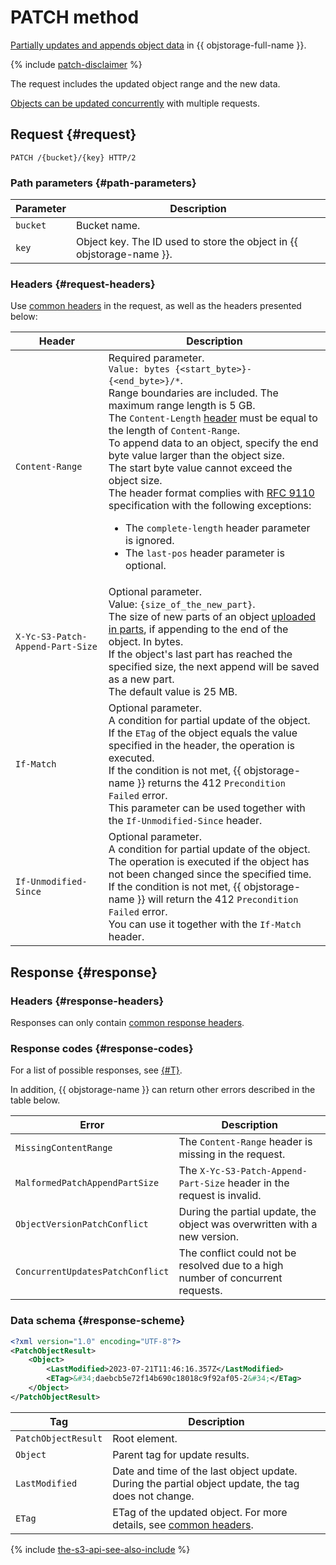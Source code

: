 # PATCH method

[Partially updates and appends object data](../../../concepts/object-patch.md) in {{ objstorage-full-name }}.

{% include [patch-disclaimer](../../../../_includes/storage/patch-disclaimer.md) %}

The request includes the updated object range and the new data.

[Objects can be updated concurrently](../../../concepts/object-patch.md#concurrent-patch) with multiple requests.

## Request {#request}

```http
PATCH /{bucket}/{key} HTTP/2
```

### Path parameters {#path-parameters}

| Parameter | Description |
----- | -----
| `bucket` | Bucket name. |
| `key` | Object key. The ID used to store the object in {{ objstorage-name }}. |

### Headers {#request-headers}

Use [common headers](../common-request-headers.md) in the request, as well as the headers presented below:

| Header | Description |
----- | -----
| `Content-Range` | Required parameter.<br/>`Value: bytes {<start_byte>}-{<end_byte>}/*`.<br/>Range boundaries are included. The maximum range length is 5 GB.<br/>The `Content-Length` [header](../common-request-headers.md) must be equal to the length of `Content-Range`.<br/>To append data to an object, specify the end byte value larger than the object size.<br/>The start byte value cannot exceed the object size.<br/>The header format complies with [RFC 9110](https://www.rfc-editor.org/rfc/rfc9110#name-content-range) specification with the following exceptions:<ul><li>The `complete-length` header parameter is ignored.</li><li>The `last-pos` header parameter is optional.</li></ul> |
| `X-Yc-S3-Patch-Append-Part-Size` | Optional parameter.<br/>Value: `{size_of_the_new_part}`.<br/>The size of new parts of an object [uploaded in parts](../multipart.md), if appending to the end of the object. In bytes.<br/>If the object's last part has reached the specified size, the next append will be saved as a new part.<br/>The default value is 25 MB. |
| `If-Match` | Optional parameter.<br/>A condition for partial update of the object.<br/>If the `ETag` of the object equals the value specified in the header, the operation is executed.<br/>If the condition is not met, {{ objstorage-name }} returns the 412 `Precondition Failed` error.<br/>This parameter can be used together with the `If-Unmodified-Since` header. |
| `If-Unmodified-Since` | Optional parameter.<br/>A condition for partial update of the object. <br/>The operation is executed if the object has not been changed since the specified time.<br/>If the condition is not met, {{ objstorage-name }} will return the 412 `Precondition Failed` error.<br/>You can use it together with the `If-Match` header. |

## Response {#response}

### Headers {#response-headers}

Responses can only contain [common response headers](../common-response-headers.md).

### Response codes {#response-codes}

For a list of possible responses, see [{#T}](../response-codes.md).

In addition, {{ objstorage-name }} can return other errors described in the table below.

| Error | Description |
----- | -----
| `MissingContentRange` | The `Content-Range` header is missing in the request. |
| `MalformedPatchAppendPartSize` | The `X-Yc-S3-Patch-Append-Part-Size` header in the request is invalid. |
| `ObjectVersionPatchConflict` | During the partial update, the object was overwritten with a new version. |
| `ConcurrentUpdatesPatchConflict` | The conflict could not be resolved due to a high number of concurrent requests. |

### Data schema {#response-scheme}

```xml
<?xml version="1.0" encoding="UTF-8"?>
<PatchObjectResult>
    <Object>
    	<LastModified>2023-07-21T11:46:16.357Z</LastModified>
        <ETag>&#34;daebcb5e72f14b690c18018c9f92af05-2&#34;</ETag>
    </Object>
</PatchObjectResult>
```

| Tag | Description |
----- | -----
| `PatchObjectResult` | Root element. |
| `Object` | Parent tag for update results. |
| `LastModified` | Date and time of the last object update. During the partial object update, the tag does not change. |
| `ETag` | ETag of the updated object. For more details, see [common headers](../common-response-headers.md). |

{% include [the-s3-api-see-also-include](../../../../_includes/storage/the-s3-api-see-also-include.md) %}